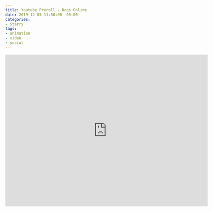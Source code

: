 ```yaml
---
title: Youtube Preroll - Dogs Online
date: 2019-12-05 11:58:00 -05:00
categories:
- Starry
tags:
- animation
- video
- social
---
```


<div class="video-widescreen">
	<iframe src="https://player.vimeo.com/video/391021200?&loop=1" width="640" height="480" frameborder="0" webkitallowfullscreen mozallowfullscreen allowfullscreen allow="autoplay" background="1"></iframe>
</div>
